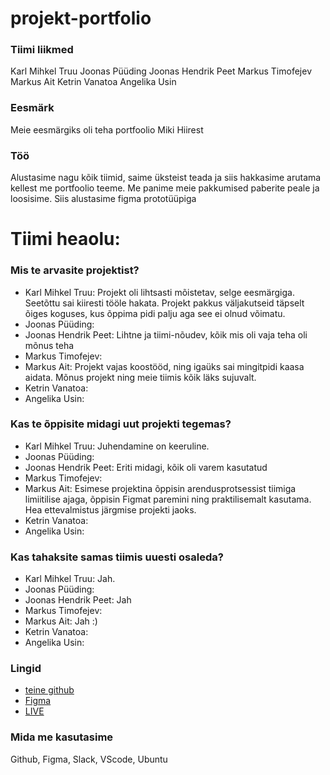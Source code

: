 # projekt-portfolio

### Tiimi liikmed

Karl Mihkel Truu
Joonas Püüding
Joonas Hendrik Peet
Markus Timofejev
Markus Ait
Ketrin Vanatoa
Angelika Usin

### Eesmärk

Meie eesmärgiks oli teha portfoolio Miki Hiirest

### Töö

Alustasime nagu kõik tiimid, saime üksteist teada ja siis hakkasime arutama kellest me portfoolio teeme. Me panime meie pakkumised paberite peale ja loosisime. Siis alustasime figma prototüüpiga

# Tiimi heaolu:

### Mis te arvasite projektist?

- Karl Mihkel Truu: Projekt oli lihtsasti mõistetav, selge eesmärgiga. Seetõttu sai kiiresti tööle hakata. Projekt pakkus väljakutseid täpselt õiges koguses, kus õppima pidi palju aga see ei olnud võimatu.
- Joonas Püüding:
- Joonas Hendrik Peet: Lihtne ja tiimi-nõudev, kõik mis oli vaja teha oli mõnus teha
- Markus Timofejev:
- Markus Ait: Projekt vajas koostööd, ning igaüks sai mingitpidi kaasa aidata. Mõnus projekt ning meie tiimis kõik läks sujuvalt.
- Ketrin Vanatoa:
- Angelika Usin:

### Kas te õppisite midagi uut projekti tegemas?

- Karl Mihkel Truu: Juhendamine on keeruline.
- Joonas Püüding:
- Joonas Hendrik Peet: Eriti midagi, kõik oli varem kasutatud
- Markus Timofejev:
- Markus Ait: Esimese projektina õppisin arendusprotsessist tiimiga limiitilise ajaga, õppisin Figmat paremini ning praktilisemalt kasutama. Hea ettevalmistus järgmise projekti jaoks.
- Ketrin Vanatoa:
- Angelika Usin:

### Kas tahaksite samas tiimis uuesti osaleda?

- Karl Mihkel Truu: Jah.
- Joonas Püüding:
- Joonas Hendrik Peet: Jah
- Markus Timofejev:
- Markus Ait: Jah :)
- Ketrin Vanatoa:
- Angelika Usin:

### Lingid

- [teine github](https://github.com/maq30/Portfolio)
- [Figma](https://www.figma.com/files/team/1037688853642240855/MikiHiirePort?fuid=771654016519768350)
- [LIVE](https://tak19pyyding.itmajakas.ee/port/)

### Mida me kasutasime

Github, Figma, Slack, VScode, Ubuntu
